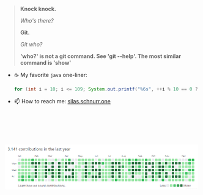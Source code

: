 > **Knock knock.**
> 
> *Who's there?*
> 
> **Git.**
> 
> *Git who?*
> 
> **'who?' is not a git command. See 'git --help'. The most similar command is 'show'**

* ☕ My favorite `java` one-liner:
  ```java
  for (int i = 10; i <= 109; System.out.printf("%6s", ++i % 10 == 0 ? i - 10 + "\n" : "\b" + i % 10 * (i / 10)));
  ```
* 📫 How to reach me: [silas.schnurr.one](https://silas.schnurr.one)

<!--
* 🔭 I’m currently working on ...
* 🌱 I’m currently learning ...
* 👯 I’m looking to collaborate on ...
-->


\
\
\
\
\
![faked contributions banner](contributions_fake_banner.png)

<!--
https://github-readme-stats.vercel.app/api/top-langs/?username=silasderprofi&theme=light&layout=compact&langs_count=100&hide=CSS,scss,makefile,batchfile,shell
https://github-readme-stats.vercel.app/api?username=SilasDerProfi&show_icons=true
https://github.com/anuraghazra/github-readme-stats
-->
<!--
<p align="right">
    Less ... More
  <img src="contributions_fake_banner.png" />
  <table>
    <tr><td>r0c0</td><td>r0c1</td></tr>
    <tr><td>r1c0</td><td>r1c1</td></tr>
    </table>
</p>
-->
